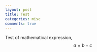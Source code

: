 ```yaml
---
layout: post
title: Test
categories: misc
comments: true
---
```


Test of mathematical expression, $$a = b + c$$
